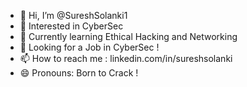 - 👋 Hi, I’m @SureshSolanki1
- 👀 Interested in CyberSec
- 🌱 Currently learning Ethical Hacking and Networking
- 💞️ Looking for a Job in CyberSec !
- 📫 How to reach me : linkedin.com/in/sureshsolanki
- 😄 Pronouns: Born to Crack !

